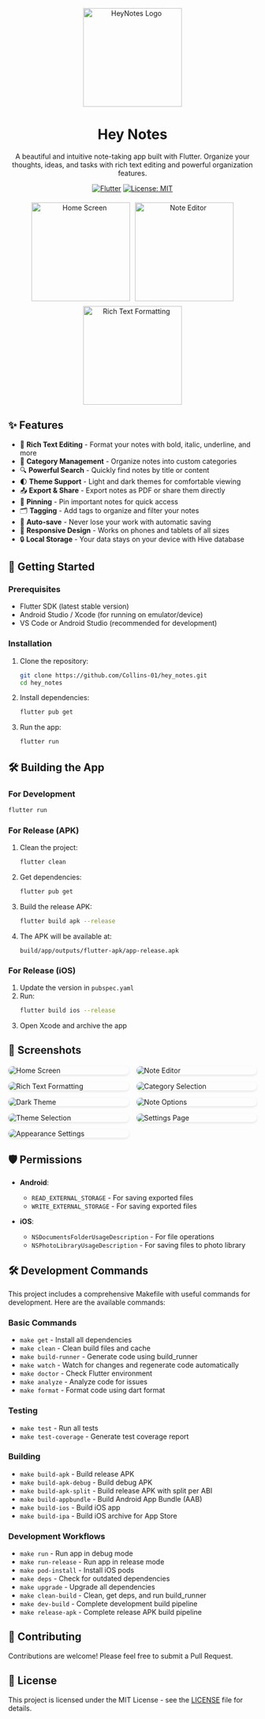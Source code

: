<div align="center">
  <img src="assets/splash/heynotes_logo.png" alt="HeyNotes Logo" width="200"/>
  
  # Hey Notes

  A beautiful and intuitive note-taking app built with Flutter. Organize your thoughts, ideas, and tasks with rich text editing and powerful organization features.
  
  [![Flutter](https://img.shields.io/badge/Flutter-02569B?style=for-the-badge&logo=flutter&logoColor=white)](https://flutter.dev/)
  [![License: MIT](https://img.shields.io/badge/License-MIT-yellow.svg?style=for-the-badge)](https://opensource.org/licenses/MIT)
  
  <div style="display: flex; flex-wrap: wrap; justify-content: center; gap: 10px; margin: 20px 0;">
    <img src="screenshots/IMG_5672.PNG" alt="Home Screen" width="200"/>
    <img src="screenshots/IMG_5673.PNG" alt="Note Editor" width="200"/>
    <img src="screenshots/IMG_5674.PNG" alt="Rich Text Formatting" width="200"/>
  </div>
</div>

## ✨ Features

- 🎨 **Rich Text Editing** - Format your notes with bold, italic, underline, and more
- 📂 **Category Management** - Organize notes into custom categories
- 🔍 **Powerful Search** - Quickly find notes by title or content
- 🌓 **Theme Support** - Light and dark themes for comfortable viewing
- 📤 **Export & Share** - Export notes as PDF or share them directly
- 📍 **Pinning** - Pin important notes for quick access
- 🗂 **Tagging** - Add tags to organize and filter your notes
- 🔄 **Auto-save** - Never lose your work with automatic saving
- 📱 **Responsive Design** - Works on phones and tablets of all sizes
- 🔒 **Local Storage** - Your data stays on your device with Hive database

## 🚀 Getting Started

### Prerequisites

- Flutter SDK (latest stable version)
- Android Studio / Xcode (for running on emulator/device)
- VS Code or Android Studio (recommended for development)

### Installation

1. Clone the repository:
   ```bash
   git clone https://github.com/Collins-01/hey_notes.git
   cd hey_notes
   ```

2. Install dependencies:
   ```bash
   flutter pub get
   ```

3. Run the app:
   ```bash
   flutter run
   ```

## 🛠 Building the App

### For Development

```bash
flutter run
```

### For Release (APK)

1. Clean the project:
   ```bash
   flutter clean
   ```

2. Get dependencies:
   ```bash
   flutter pub get
   ```

3. Build the release APK:
   ```bash
   flutter build apk --release
   ```

4. The APK will be available at:
   ```
   build/app/outputs/flutter-apk/app-release.apk
   ```

### For Release (iOS)

1. Update the version in `pubspec.yaml`
2. Run:
   ```bash
   flutter build ios --release
   ```
3. Open Xcode and archive the app

## 📱 Screenshots

<div style="display: grid; grid-template-columns: repeat(auto-fit, minmax(200px, 1fr)); gap: 15px; margin: 20px 0;">
  <img src="screenshots/IMG_5672.PNG" alt="Home Screen" style="border-radius: 10px; box-shadow: 0 2px 5px rgba(0,0,0,0.1);">
  <img src="screenshots/IMG_5673.PNG" alt="Note Editor" style="border-radius: 10px; box-shadow: 0 2px 5px rgba(0,0,0,0.1);">
  <img src="screenshots/IMG_5674.PNG" alt="Rich Text Formatting" style="border-radius: 10px; box-shadow: 0 2px 5px rgba(0,0,0,0.1);">
  <img src="screenshots/IMG_5675.PNG" alt="Category Selection" style="border-radius: 10px; box-shadow: 0 2px 5px rgba(0,0,0,0.1);">
  <img src="screenshots/IMG_5676.PNG" alt="Dark Theme" style="border-radius: 10px; box-shadow: 0 2px 5px rgba(0,0,0,0.1);">
  <img src="screenshots/IMG_5678.PNG" alt="Note Options" style="border-radius: 10px; box-shadow: 0 2px 5px rgba(0,0,0,0.1);">
  <img src="screenshots/IMG_5683.PNG" alt="Theme Selection" style="border-radius: 10px; box-shadow: 0 2px 5px rgba(0,0,0,0.1);">
  <img src="screenshots/IMG_5684.PNG" alt="Settings Page" style="border-radius: 10px; box-shadow: 0 2px 5px rgba(0,0,0,0.1);">
  <img src="screenshots/IMG_5685.PNG" alt="Appearance Settings" style="border-radius: 10px; box-shadow: 0 2px 5px rgba(0,0,0,0.1);">
</div>

## 🛡️ Permissions

- **Android**:
  - `READ_EXTERNAL_STORAGE` - For saving exported files
  - `WRITE_EXTERNAL_STORAGE` - For saving exported files

- **iOS**:
  - `NSDocumentsFolderUsageDescription` - For file operations
  - `NSPhotoLibraryUsageDescription` - For saving files to photo library

## 🛠 Development Commands

This project includes a comprehensive Makefile with useful commands for development. Here are the available commands:

### Basic Commands
- `make get` - Install all dependencies
- `make clean` - Clean build files and cache
- `make build-runner` - Generate code using build_runner
- `make watch` - Watch for changes and regenerate code automatically
- `make doctor` - Check Flutter environment
- `make analyze` - Analyze code for issues
- `make format` - Format code using dart format

### Testing
- `make test` - Run all tests
- `make test-coverage` - Generate test coverage report

### Building
- `make build-apk` - Build release APK
- `make build-apk-debug` - Build debug APK
- `make build-apk-split` - Build release APK with split per ABI
- `make build-appbundle` - Build Android App Bundle (AAB)
- `make build-ios` - Build iOS app
- `make build-ipa` - Build iOS archive for App Store

### Development Workflows
- `make run` - Run app in debug mode
- `make run-release` - Run app in release mode
- `make pod-install` - Install iOS pods
- `make deps` - Check for outdated dependencies
- `make upgrade` - Upgrade all dependencies
- `make clean-build` - Clean, get deps, and run build_runner
- `make dev-build` - Complete development build pipeline
- `make release-apk` - Complete release APK build pipeline

## 🤝 Contributing

Contributions are welcome! Please feel free to submit a Pull Request.

## 📄 License

This project is licensed under the MIT License - see the [LICENSE](LICENSE) file for details.

